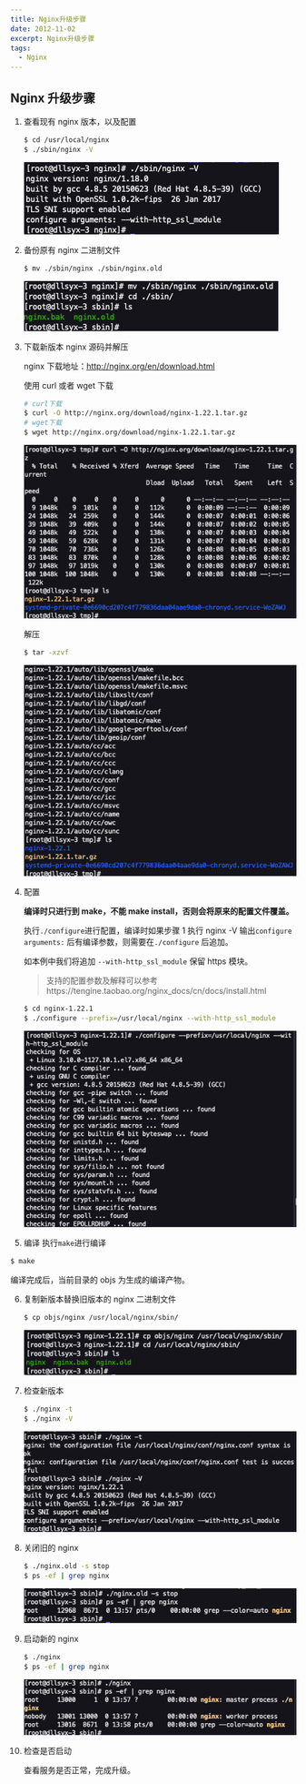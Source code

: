 ```yaml
---
title: Nginx升级步骤
date: 2012-11-02
excerpt: Nginx升级步骤
tags:
  - Nginx
---
```


## Nginx 升级步骤

1. 查看现有 nginx 版本，以及配置

   ```bash
   $ cd /usr/local/nginx
   $ ./sbin/nginx -V
   ```

   ![image-20221102132935465](https://raw.githubusercontent.com/jiangwenyang/graphbed/master/uPic/image-20221102132935465.png)

2. 备份原有 nginx 二进制文件

   ```bash
   $ mv ./sbin/nginx ./sbin/nginx.old
   ```

   ![image-20221102135237084](https://raw.githubusercontent.com/jiangwenyang/graphbed/master/uPic/image-20221102135237084.png)

3. 下载新版本 nginx 源码并解压

   nginx 下载地址：http://nginx.org/en/download.html

   使用 curl 或者 wget 下载

   ```bash
   # curl下载
   $ curl -O http://nginx.org/download/nginx-1.22.1.tar.gz
   # wget下载
   $ wget http://nginx.org/download/nginx-1.22.1.tar.gz
   ```

   ![image-20221102133900437](https://raw.githubusercontent.com/jiangwenyang/graphbed/master/uPic/image-20221102133900437.png)

   解压

   ```bash
   $ tar -xzvf
   ```

   ![image-20221102133957701](https://raw.githubusercontent.com/jiangwenyang/graphbed/master/uPic/image-20221102133957701.png)

4. 配置

   **编译时只进行到 make，不能 make install，否则会将原来的配置文件覆盖。**

   执行`./configure`进行配置，编译时如果步骤 1 执行 nginx -V 输出`configure arguments:` 后有编译参数，则需要在`./configure` 后追加。

   如本例中我们将追加 `--with-http_ssl_module` 保留 https 模块。

   > 支持的配置参数及解释可以参考https://tengine.taobao.org/nginx_docs/cn/docs/install.html

   ```bash
   $ cd nginx-1.22.1
   $ ./configure --prefix=/usr/local/nginx --with-http_ssl_module
   ```

   ![image-20221102134602137](https://raw.githubusercontent.com/jiangwenyang/graphbed/master/uPic/image-20221102134602137.png)

5. 编译
   执行`make`进行编译

```bash
$ make
```

编译完成后，当前目录的 objs 为生成的编译产物。

6. 复制新版本替换旧版本的 nginx 二进制文件

   ```bash
   $ cp objs/nginx /usr/local/nginx/sbin/
   ```

   ![image-20221102135356064](https://raw.githubusercontent.com/jiangwenyang/graphbed/master/uPic/image-20221102135356064.png)

7. 检查新版本

   ```bash
   $ ./nginx -t
   $ ./nginx -V
   ```

   ![image-20221102135439574](https://raw.githubusercontent.com/jiangwenyang/graphbed/master/uPic/image-20221102135439574.png)

8. 关闭旧的 nginx

   ```bash
   $ ./nginx.old -s stop
   $ ps -ef | grep nginx
   ```

   ![image-20221102135730633](https://raw.githubusercontent.com/jiangwenyang/graphbed/master/uPic/image-20221102135730633.png)

9. 启动新的 nginx

   ```bash
   $ ./nginx
   $ ps -ef | grep nginx
   ```

   ![image-20221102135827462](https://raw.githubusercontent.com/jiangwenyang/graphbed/master/uPic/image-20221102135827462.png)

10. 检查是否启动

    查看服务是否正常，完成升级。
